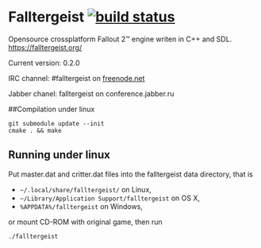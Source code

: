 Falltergeist [![build status](https://secure.travis-ci.org/alexeevdv/falltergeist.png)](http://travis-ci.org/alexeevdv/falltergeist)
============

Opensource crossplatform Fallout 2™ engine writen in C++ and SDL.
https://falltergeist.org/

Current version: 0.2.0

IRC channel: #falltergeist on [freenode.net](http://webchat.freenode.net/?channels=falltergeist)

Jabber chanel: falltergeist on conference.jabber.ru

##Compilation under linux

```
git submodule update --init
cmake . && make
```

## Running under linux

Put master.dat and critter.dat files into the falltergeist data directory, that is

* `~/.local/share/falltergeist/` on Linux,
*  `~/Library/Application Support/falltergeist` on OS X,
* `%APPDATA%/falltergeist` on Windows,

or mount CD-ROM with original game, then run

```
./falltergeist
```
